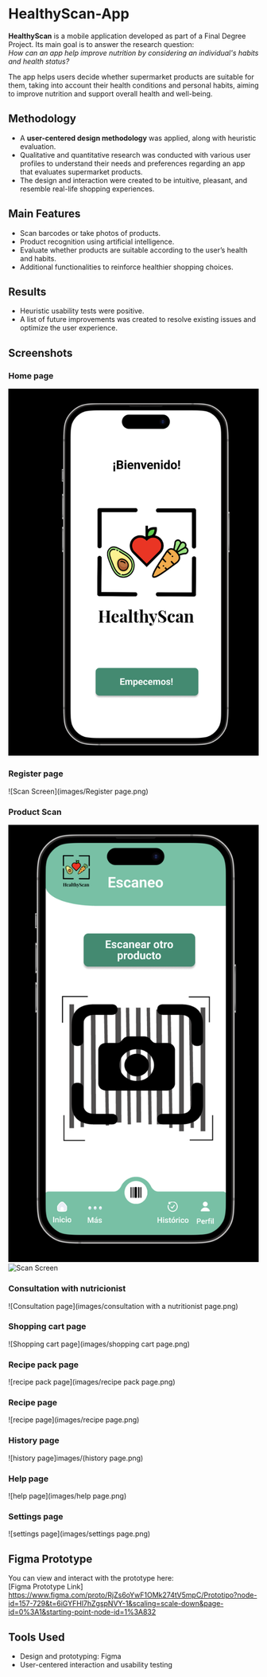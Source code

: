 # HealthyScan-App

**HealthyScan** is a mobile application developed as part of a Final Degree Project. Its main goal is to answer the research question:  
*How can an app help improve nutrition by considering an individual's habits and health status?*

The app helps users decide whether supermarket products are suitable for them, taking into account their health conditions and personal habits, aiming to improve nutrition and support overall health and well-being.

## Methodology
- A **user-centered design methodology** was applied, along with heuristic evaluation.  
- Qualitative and quantitative research was conducted with various user profiles to understand their needs and preferences regarding an app that evaluates supermarket products.  
- The design and interaction were created to be intuitive, pleasant, and resemble real-life shopping experiences.

## Main Features
- Scan barcodes or take photos of products.  
- Product recognition using artificial intelligence.  
- Evaluate whether products are suitable according to the user’s health and habits.  
- Additional functionalities to reinforce healthier shopping choices.

## Results
- Heuristic usability tests were positive.  
- A list of future improvements was created to resolve existing issues and optimize the user experience.

## Screenshots

### Home page
![Home page](images/home_page.png)

### Register page
![Scan Screen](images/Register page.png)

### Product Scan
![Scan Screen](images/scan_page.png)
![Scan Screen](images/scan2_page.png)

### Consultation with nutricionist
![Consultation page](images/consultation with a nutritionist page.png)

### Shopping cart page
![Shopping cart page](images/shopping cart page.png)

### Recipe pack page
![recipe pack page](images/recipe pack page.png)

### Recipe page
![recipe page](images/recipe page.png)

### History page
![history page]images/(history page.png)

### Help page
![help page](images/help page.png)

### Settings page
![settings page](images/settings page.png)

## Figma Prototype
You can view and interact with the prototype here:  
[Figma Prototype Link] 
https://www.figma.com/proto/RjZs6oYwF1OMk274tV5mpC/Prototipo?node-id=157-729&t=6iGYFHl7hZgspNVY-1&scaling=scale-down&page-id=0%3A1&starting-point-node-id=1%3A832

## Tools Used
- Design and prototyping: Figma  
- User-centered interaction and usability testing  
